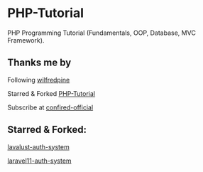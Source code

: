 # PHP-Tutorial
PHP Programming Tutorial (Fundamentals, OOP, Database, MVC Framework).

## Thanks me by

Following [wilfredpine](https://github.com/wilfredpine/)

Starred & Forked [PHP-Tutorial](https://github.com/wilfredpine/PHP-Tutorial)

Subscribe at [confired-official](https://www.youtube.com/@confired-official/)

## Starred & Forked:

[lavalust-auth-system](https://github.com/wilfredpine/lavalust-auth-system)

[laravel11-auth-system](https://github.com/wilfredpine/laravel11-auth-system)
